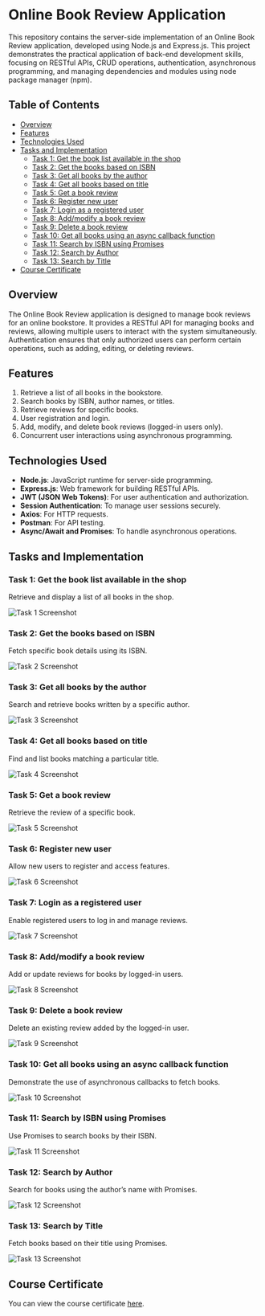 # Online Book Review Application

This repository contains the server-side implementation of an Online Book Review application, developed using Node.js and Express.js. This project demonstrates the practical application of back-end development skills, focusing on RESTful APIs, CRUD operations, authentication, asynchronous programming, and managing dependencies and modules using node package manager (npm).

## Table of Contents
- [Overview](#overview)
- [Features](#features)
- [Technologies Used](#technologies-used)
- [Tasks and Implementation](#tasks-and-implementation)
  - [Task 1: Get the book list available in the shop](#task-1-get-the-book-list-available-in-the-shop)
  - [Task 2: Get the books based on ISBN](#task-2-get-the-books-based-on-isbn)
  - [Task 3: Get all books by the author](#task-3-get-all-books-by-the-author)
  - [Task 4: Get all books based on title](#task-4-get-all-books-based-on-title)
  - [Task 5: Get a book review](#task-5-get-a-book-review)
  - [Task 6: Register new user](#task-6-register-new-user)
  - [Task 7: Login as a registered user](#task-7-login-as-a-registered-user)
  - [Task 8: Add/modify a book review](#task-8-addmodify-a-book-review)
  - [Task 9: Delete a book review](#task-9-delete-a-book-review)
  - [Task 10: Get all books using an async callback function](#task-10-get-all-books-using-an-async-callback-function)
  - [Task 11: Search by ISBN using Promises](#task-11-search-by-isbn-using-promises)
  - [Task 12: Search by Author](#task-12-search-by-author)
  - [Task 13: Search by Title](#task-13-search-by-title)
- [Course Certificate](#course-certificate)

## Overview
The Online Book Review application is designed to manage book reviews for an online bookstore. It provides a RESTful API for managing books and reviews, allowing multiple users to interact with the system simultaneously. Authentication ensures that only authorized users can perform certain operations, such as adding, editing, or deleting reviews.

## Features
1. Retrieve a list of all books in the bookstore.
2. Search books by ISBN, author names, or titles.
3. Retrieve reviews for specific books.
4. User registration and login.
5. Add, modify, and delete book reviews (logged-in users only).
6. Concurrent user interactions using asynchronous programming.

## Technologies Used
- **Node.js**: JavaScript runtime for server-side programming.
- **Express.js**: Web framework for building RESTful APIs.
- **JWT (JSON Web Tokens)**: For user authentication and authorization.
- **Session Authentication**: To manage user sessions securely.
- **Axios**: For HTTP requests.
- **Postman**: For API testing.
- **Async/Await and Promises**: To handle asynchronous operations.

## Tasks and Implementation

### Task 1: Get the book list available in the shop
Retrieve and display a list of all books in the shop.

![Task 1 Screenshot](images/1-getallbooks.png)

### Task 2: Get the books based on ISBN
Fetch specific book details using its ISBN.

![Task 2 Screenshot](images/2-getdetailsISBN.png)

### Task 3: Get all books by the author
Search and retrieve books written by a specific author.

![Task 3 Screenshot](images/3-getbooksbyauthor.png)

### Task 4: Get all books based on title
Find and list books matching a particular title.

![Task 4 Screenshot](images/4-getbooksbytitle.png)

### Task 5: Get a book review
Retrieve the review of a specific book.

![Task 5 Screenshot](images/5-getbookreview.png)

### Task 6: Register new user
Allow new users to register and access features.

![Task 6 Screenshot](images/6-register.png)

### Task 7: Login as a registered user
Enable registered users to log in and manage reviews.

![Task 7 Screenshot](images/7-login.png)

### Task 8: Add/modify a book review
Add or update reviews for books by logged-in users.

![Task 8 Screenshot](images/8-reviewadded.png)

### Task 9: Delete a book review
Delete an existing review added by the logged-in user.

![Task 9 Screenshot](images/9-deletereview.png)

### Task 10: Get all books using an async callback function
Demonstrate the use of asynchronous callbacks to fetch books.

![Task 10 Screenshot](images/task10.png)

### Task 11: Search by ISBN using Promises
Use Promises to search books by their ISBN.

![Task 11 Screenshot](images/task11.png)

### Task 12: Search by Author
Search for books using the author’s name with Promises.

![Task 12 Screenshot](images/task12.png)

### Task 13: Search by Title
Fetch books based on their title using Promises.

![Task 13 Screenshot](images/task13.png)

## Course Certificate
You can view the course certificate [here](https://github.com/KunalSachdev2005/expressBookReviews/blob/main/Developing_Back-end_Apps_with_Node_JS_%26_Express_Certificate.pdf).
